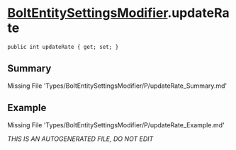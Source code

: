 # [BoltEntitySettingsModifier](Types/BoltEntitySettingsModifier.md).updateRate
`public int updateRate { get; set; }`
## Summary
Missing File 'Types/BoltEntitySettingsModifier/P/updateRate_Summary.md'
## Example
Missing File 'Types/BoltEntitySettingsModifier/P/updateRate_Example.md'

*THIS IS AN AUTOGENERATED FILE, DO NOT EDIT*
